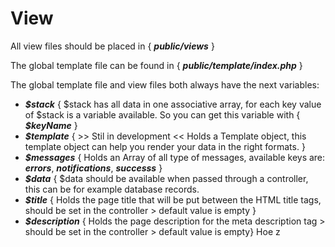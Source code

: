 # View

All view files should be placed in { ***public/views*** }

The global template file can be found in { ***public/template/index.php*** }

The global template file and view files both always have the next variables:
* ***$stack*** { $stack has all data in one associative array, for each key value of $stack is a variable available. So you can get this variable with { ***$keyName*** }
* ***$template*** { >> Stil in development << Holds a Template object, this template object can help you render your data in the right formats. }
* ***$messages*** { Holds an Array of all type of messages, available keys are: ***errors***, ***notifications***, ***successs*** }
* ***$data*** { $data should be available when passed through a controller, this can be for example database records.
* ***$title*** { Holds the page title that will be put between the HTML title tags, should be set in the controller > default value is empty }
* ***$description*** { Holds the page description for the meta description tag > should be set in the controller > default value is empty}
Hoe z